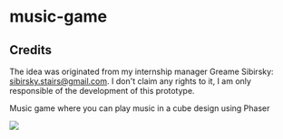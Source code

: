# music-game

## Credits

The idea was originated from my internship manager Greame Sibirsky: sibirsky.stairs@gmail.com. 
I don't claim any rights to it, I am only responsible of the development of this prototype.

Music game where you can play music in a cube design using Phaser

![](https://scholar.wangnelson.xyz/assets/images/2022-06-28-23-02-12-0881276cd5565fe4942da2805e9628a9.png)
